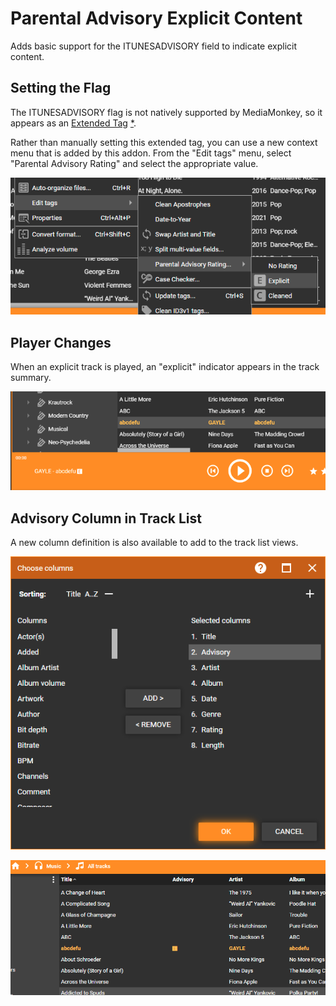 # Parental Advisory Explicit Content

Adds basic support for the ITUNESADVISORY field to indicate explicit content.

## Setting the Flag

The ITUNESADVISORY flag is not natively supported by MediaMonkey, so it appears as an [Extended Tag](https://www.mediamonkey.com/wiki/WebHelp:Editing_Track_Properties/5.0#Custom_&_Extended_Tags) [*](docs/img/itunesadvisory_custom_tags.png).

Rather than manually setting this extended tag, you can use a new context menu that is added by this addon. From the "Edit tags" menu, select "Parental Advisory Rating" and select the appropriate value.

![](docs/img/parental_advisory_context_menu.png)

## Player Changes

When an explicit track is played, an "explicit" indicator appears in the track summary.

![](docs/img/explicit_icon_track_summary.png)

## Advisory Column in Track List

A new column definition is also available to add to the track list views.

![](docs/img/choose_columns_advisory.png)

![](docs/img/track_list_advisory_column.png)
